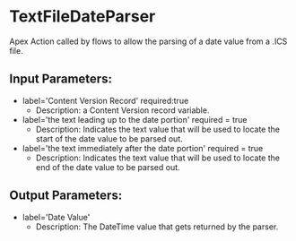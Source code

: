 # TextFileDateParser
Apex Action called by flows to allow the parsing of a date value from a .ICS file.
## Input Parameters:   
  - label='Content Version Record' required:true
    - Description: a Content Version record variable. 
  - label='the text leading up to the date portion' required = true  
    - Description: Indicates the text value that will be used to locate the start of the date value to be parsed out.  
  - label='the text immediately after the date portion' required = true 
    - Description: Indicates the text value that will be used to locate the end of the date value to be parsed out.  
## Output Parameters:  
  - label='Date Value'  
    - Description: The DateTime value that gets returned by the parser.
